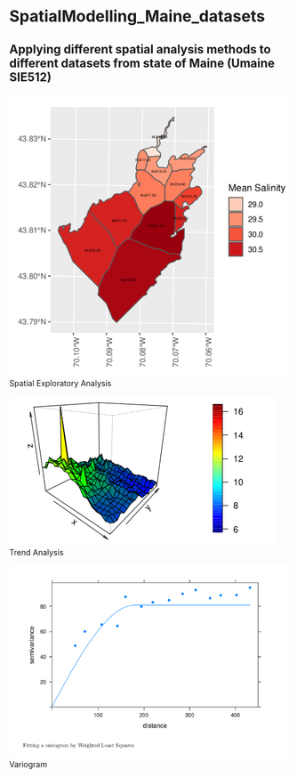 # SpatialModelling_Maine_datasets

## Applying different spatial analysis methods to different datasets from state of Maine (Umaine SIE512)



![](https://github.com/RamyGadalla/SpatialModelling_Maine_datasets/blob/main/Salinity_Maine_map.png)
Spatial Exploratory Analysis


![](https://github.com/RamyGadalla/SpatialModelling_Maine_datasets/blob/main/Trend%20analysis.png)
Trend Analysis



![](https://github.com/RamyGadalla/SpatialModelling_Maine_datasets/blob/main/variogram.png)
Variogram
